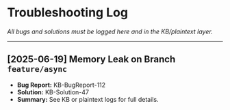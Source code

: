 # Troubleshooting Log

_All bugs and solutions must be logged here and in the KB/plaintext layer._

---

## [2025-06-19] Memory Leak on Branch `feature/async`
- **Bug Report:** KB-BugReport-112
- **Solution:** KB-Solution-47
- **Summary:** See KB or plaintext logs for full details.